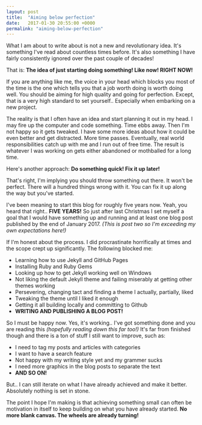```yaml
---
layout: post
title:  "Aiming below perfection"
date:   2017-01-30 20:55:00 +0000
permalink: "aiming-below-perfection"
---
```


What I am about to write about is not a new and revolutionary idea. It's something I've read about countless times before.
It's also something I have fairly consistently ignored over the past couple of decades!

That is: **The idea of just starting doing something! Like now! RIGHT NOW!**

If you are anything like me, the voice in your head which blocks you most of the time is the one which tells you that a job worth doing
is worth doing well. You should be aiming for high quality and going for perfection. Except, that is a very high standard
to set yourself.. Especially when embarking on a new project.

The reality is that I often have an idea and start planning it out in my head. I may fire up the computer and code something.
Time ebbs away. Then I'm not happy so it gets tweaked. I have some more ideas about how it could be even better and get distracted.
More time passes. Eventually, real world responsibilities catch up with me and I run out of free time. The result is whatever
I was working on gets either abandoned or mothballed for a long time.

Here's another approach: **Do something quick! Fix it up later!**

That's right, I'm implying you should throw something out there. It won't be perfect. There will a hundred things wrong with
it. You can fix it up along the way but you've started.

I've been meaning to start this blog for roughly five years now. Yeah, you heard that right.. **FIVE YEARS!** So just after last Christmas
I set myself a goal that I would have something up and running and at least one blog post published by the end of January 2017.
*(This is post two so I'm exceeding my own expectations here!)* 

If I'm honest about the process. I did procrastinate horrifically at times and the scope crept up significantly. The following blocked me:

- Learning how to use Jekyll and GitHub Pages
- Installing Ruby and Ruby Gems
- Looking up how to get Jekyll working well on Windows
- Not liking the default Jekyll theme and failing miserably at getting other themes working
- Persevering, changing tact and finding a theme I actually, partially, liked
- Tweaking the theme until I liked it enough
- Getting it all building locally and committing to Github
- **WRITING AND PUBLISHING A BLOG POST!**

So I must be happy now. Yes, it's working.. I've got something done and you are reading this *(hopefully reading down this far too!)* 
It's far from finished though and there is a ton of stuff I still want to improve, such as:

- I need to tag my posts and articles with categories
- I want to have a search feature
- Not happy with my writing style yet and my grammer sucks
- I need more graphics in the blog posts to separate the text
- **AND SO ON!**

But.. I can still iterate on what I have already achieved and make it better. Absolutely nothing is set in stone.

The point I hope I'm making is that achieving something small can often be motivation in itself to keep building on what you have
already started. **No more blank canvas. The wheels are already turning!**